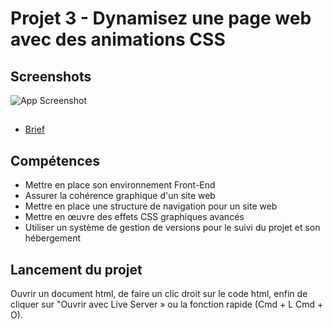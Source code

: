 
# Projet 3 - Dynamisez une page web avec des animations CSS


## Screenshots

![App Screenshot](https://user.oc-static.com/upload/2020/08/24/15982605908418_Maquettes%20Ohmyfood.jpg)


## 

 - [Brief](https://s3.eu-west-1.amazonaws.com/course.oc-static.com/projects/Front-End+V2/P3+CSS+animations/DW+P3+-+Brief+creatif+-+Ohmyfood!.pdf)


## Compétences

- Mettre en place son environnement Front-End
- Assurer la cohérence graphique d'un site web
- Mettre en place une structure de navigation pour un site web
- Mettre en œuvre des effets CSS graphiques avancés
- Utiliser un système de gestion de versions pour le suivi du projet et son hébergement


## Lancement du projet

Ouvrir un document html, de faire un clic droit sur le code html, enfin de cliquer sur "Ouvrir avec Live Server » ou la fonction rapide (Cmd + L Cmd + O).
